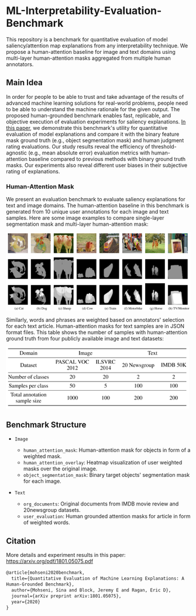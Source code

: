 # ML-Interpretability-Evaluation-Benchmark

This repository is a benchmark for quantitative evaluation of model saliency/attention map explanations from any interpretability technique. 
We propose a human-attention baseline for image and text domains using multi-layer human-attention masks aggregated from multiple human annotators.  

## Main Idea
In order for people to be able to trust and take advantage of the results of advanced machine learning solutions for real-world problems, people need to be able to understand the machine rationale for the given output.
The proposed human-grounded benchmark enables fast, replicable, and objective execution of evaluation experiments for saliency explanations. 
[In this paper](https://arxiv.org/abs/1801.05075), we demonstrate this benchmark's utility for quantitative evaluation of model explanations and compare it with the binary feature mask ground truth (e.g., object segmentation mask) and human judgment rating evaluations.
Our study results reveal the efficiency of threshold-agnostic (e.g., mean absolute error) evaluation metrics with human-attention baseline compared to previous methods with binary ground truth masks. 
Our experiments also reveal different user biases in their subjective rating of explanations.



### Human-Attention Mask
We present an evaluation benchmark to evaluate saliency explanations for text and image domains. 
The human-attention baseline in this benchmark is generated from 10 unique user annotations for each image and text samples. 
Here are some image examples to compare single-layer segmentation mask and multi-layer human-attention mask: 

![examples](Image/examples.PNG)

Similarly, words and phrases are weighted based on annotators' selection for each text article. Human-attention masks for text samples are in JSON format files.
This table shows the number of samples with human-attention ground truth from four publicly available image and text datasets: 

<img src="Image/table.PNG" width="500">


## Benchmark Structure
- `Image`
   - `human_attention_mask`: Human-attention mask for objects in form of a weighted mask.
   - `human_attention_overlay`: Heatmap visualization of user weighted masks over the original image.
   - `object_segmentation_mask`: Binary target objects' segmentation mask for each image.
   
- `Text`
  - `org_documents`: Original documents from IMDB movie review and 20newsgroup datasets.
  - `user_evaluation`: Human grounded attention masks for article in form of weighted words.
  
  
## Citation

More details and experiment results in this paper: https://arxiv.org/pdf/1801.05075.pdf

```
@article{mohseni2020benchmark,
  title={Quantitative Evaluation of Machine Learning Explanations: A Human-Grounded Benchmark},
  author={Mohseni, Sina and Block, Jeremy E and Ragan, Eric D},
  journal={arXiv preprint arXiv:1801.05075},
  year={2020}
}
```
